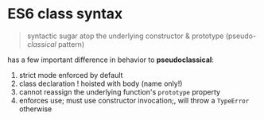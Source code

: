 # ES6 class syntax

> syntactic sugar atop the underlying constructor & prototype (pseudo-_classical_ pattern)

has a few important difference in behavior to **pseudoclassical**:

1. strict mode enforced by default
2. class declaration ! hoisted with body (name only!)
3. cannot reassign the underlying function's `prototype` property
4. enforces use; must use constructor invocation;, will throw a `TypeError` otherwise

